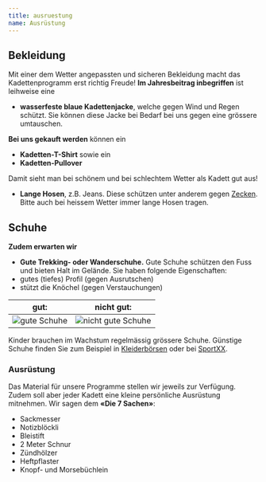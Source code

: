 ```yaml
---
title: ausruestung
name: Ausrüstung
---
```


## Bekleidung

Mit einer dem Wetter angepassten und sicheren Bekleidung macht das Kadettenprogramm erst richtig Freude! **Im Jahresbeitrag inbegriffen** ist leihweise eine

- **wasserfeste blaue Kadettenjacke**, welche gegen Wind und Regen schützt. Sie können diese Jacke bei Bedarf bei uns gegen eine grössere umtauschen.

**Bei uns gekauft werden** können ein

- **Kadetten-T-Shirt** sowie ein
- **Kadetten-Pullover**

Damit sieht man bei schönem und bei schlechtem Wetter als Kadett gut aus!

- **Lange Hosen**, z.B. Jeans. Diese schützen unter anderem gegen [Zecken](http://www.zecken.ch). Bitte auch bei heissem Wetter immer lange Hosen tragen.

## Schuhe

**Zudem erwarten wir**

- **Gute Trekking- oder Wanderschuhe.** Gute Schuhe schützen den Fuss und bieten Halt im Gelände. Sie haben folgende Eigenschaften:
- gutes (tiefes) Profil (gegen Ausrutschen)
- stützt die Knöchel (gegen Verstauchungen)

| gut:                                     | nicht gut:                                           |
| ---------------------------------------- | ---------------------------------------------------- |
| ![gute Schuhe](pictures/gute_schuhe.jpg) | ![nicht gute Schuhe](pictures/nicht_gute_schuhe.jpg) |

Kinder brauchen im Wachstum regelmässig grössere Schuhe. Günstige Schuhe finden Sie zum Beispiel in [Kleiderbörsen](http://www.kindex.ch) oder bei [SportXX](http://www.sportxx.ch).

### Ausrüstung

Das Material für unsere Programme stellen wir jeweils zur Verfügung. Zudem soll aber jeder Kadett eine kleine persönliche Ausrüstung mitnehmen. Wir sagen dem **«Die 7 Sachen»**:

- Sackmesser
- Notizblöckli
- Bleistift
- 2 Meter Schnur
- Zündhölzer
- Heftpflaster
- Knopf- und Morsebüchlein
